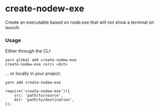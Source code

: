 # create-nodew-exe

Create an executable based on node.exe that will not show 
a terminal on launch.

### Usage

Either through the CLI:
```
yarn global add create-nodew-exe
create-nodew-exe <src> <dst>
```

... or locally in your project:
```
yarn add create-nodew-exe
```
```
require('create-nodew-exe')({
	src: 'path/to/source',
	dst: 'path/to/destination',
});
```
